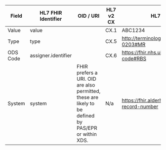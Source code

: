 
| Field    | HL7 FHIR Identifier | OID / URI                                                                                            | HL7 v2 CX | HL7 FHIR Example                                      | HL7 v2 Example |
|----------|---------------------|------------------------------------------------------------------------------------------------------|-----------|-------------------------------------------------------|----------------|
| Value    | value               |                                                                                                      | CX.1      | ABC1234                                               | ABC1234        |
| Type     | type                |                                                                                                      | CX.5      | http://terminology.hl7.org/CodeSystem/v2-0203#MR      | MR             |
| ODS Code | assigner.identifier |                                                                                                      | CX.6      | https://fhir.nhs.uk/Id/ods-organization-code#RBS      | RBS            |
| System   | system              | FHIR prefers a URI. OID are also permitted, these are likely to be defined by PAS/EPR or within XDS. | N/a       | https://fhir.alderhey.nhs.uk/Id/medical-record-number | N/a            |
